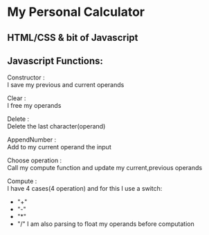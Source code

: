 # My Personal Calculator
HTML/CSS & bit of Javascript
--------------------------------
Javascript Functions:
--------------------

Constructor : \
I save my previous and current operands

Clear : \
I free my operands

Delete : \
Delete the last character(operand)

AppendNumber : \
Add to my current operand the input 

Choose operation : \
Call my compute function and update my current,previous operands

Compute : \
I have 4 cases(4 operation) and for this I use a switch:
- "+"
- "-"
- "*"
- "/"
I am also parsing to float my operands before computation


